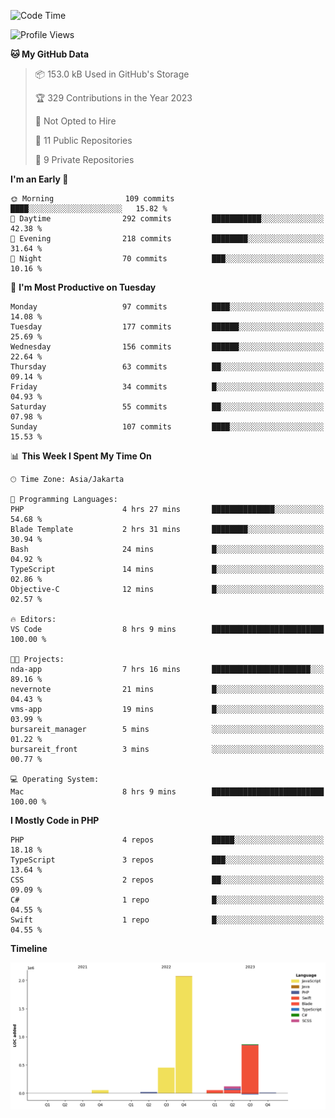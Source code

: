 <!--START_SECTION:waka-->
![Code Time](http://img.shields.io/badge/Code%20Time-237%20hrs%2010%20mins-blue)

![Profile Views](http://img.shields.io/badge/Profile%20Views-1-blue)

**🐱 My GitHub Data** 

> 📦 153.0 kB Used in GitHub's Storage 
 > 
> 🏆 329 Contributions in the Year 2023
 > 
> 🚫 Not Opted to Hire
 > 
> 📜 11 Public Repositories 
 > 
> 🔑 9 Private Repositories 
 > 
**I'm an Early 🐤** 

```text
🌞 Morning                109 commits         ████░░░░░░░░░░░░░░░░░░░░░   15.82 % 
🌆 Daytime                292 commits         ███████████░░░░░░░░░░░░░░   42.38 % 
🌃 Evening                218 commits         ████████░░░░░░░░░░░░░░░░░   31.64 % 
🌙 Night                  70 commits          ███░░░░░░░░░░░░░░░░░░░░░░   10.16 % 
```
📅 **I'm Most Productive on Tuesday** 

```text
Monday                   97 commits          ████░░░░░░░░░░░░░░░░░░░░░   14.08 % 
Tuesday                  177 commits         ██████░░░░░░░░░░░░░░░░░░░   25.69 % 
Wednesday                156 commits         ██████░░░░░░░░░░░░░░░░░░░   22.64 % 
Thursday                 63 commits          ██░░░░░░░░░░░░░░░░░░░░░░░   09.14 % 
Friday                   34 commits          █░░░░░░░░░░░░░░░░░░░░░░░░   04.93 % 
Saturday                 55 commits          ██░░░░░░░░░░░░░░░░░░░░░░░   07.98 % 
Sunday                   107 commits         ████░░░░░░░░░░░░░░░░░░░░░   15.53 % 
```


📊 **This Week I Spent My Time On** 

```text
🕑︎ Time Zone: Asia/Jakarta

💬 Programming Languages: 
PHP                      4 hrs 27 mins       ██████████████░░░░░░░░░░░   54.68 % 
Blade Template           2 hrs 31 mins       ████████░░░░░░░░░░░░░░░░░   30.94 % 
Bash                     24 mins             █░░░░░░░░░░░░░░░░░░░░░░░░   04.92 % 
TypeScript               14 mins             █░░░░░░░░░░░░░░░░░░░░░░░░   02.86 % 
Objective-C              12 mins             █░░░░░░░░░░░░░░░░░░░░░░░░   02.57 % 

🔥 Editors: 
VS Code                  8 hrs 9 mins        █████████████████████████   100.00 % 

🐱‍💻 Projects: 
nda-app                  7 hrs 16 mins       ██████████████████████░░░   89.16 % 
nevernote                21 mins             █░░░░░░░░░░░░░░░░░░░░░░░░   04.43 % 
vms-app                  19 mins             █░░░░░░░░░░░░░░░░░░░░░░░░   03.99 % 
bursareit_manager        5 mins              ░░░░░░░░░░░░░░░░░░░░░░░░░   01.22 % 
bursareit_front          3 mins              ░░░░░░░░░░░░░░░░░░░░░░░░░   00.77 % 

💻 Operating System: 
Mac                      8 hrs 9 mins        █████████████████████████   100.00 % 
```

**I Mostly Code in PHP** 

```text
PHP                      4 repos             █████░░░░░░░░░░░░░░░░░░░░   18.18 % 
TypeScript               3 repos             ███░░░░░░░░░░░░░░░░░░░░░░   13.64 % 
CSS                      2 repos             ██░░░░░░░░░░░░░░░░░░░░░░░   09.09 % 
C#                       1 repo              █░░░░░░░░░░░░░░░░░░░░░░░░   04.55 % 
Swift                    1 repo              █░░░░░░░░░░░░░░░░░░░░░░░░   04.55 % 
```



**Timeline**

![Lines of Code chart](https://raw.githubusercontent.com/brstreet2/brstreet2/main/assets/bar_graph.png)


<!--END_SECTION:waka-->

